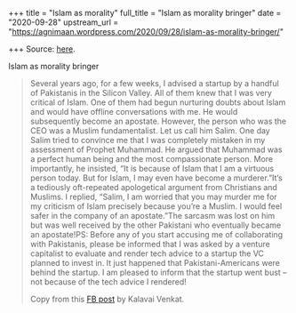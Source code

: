 +++
title = "Islam as morality"
full_title = "Islam as morality bringer"
date = "2020-09-28"
upstream_url = "https://agnimaan.wordpress.com/2020/09/28/islam-as-morality-bringer/"

+++
Source: [here](https://agnimaan.wordpress.com/2020/09/28/islam-as-morality-bringer/).

Islam as morality bringer

> Several years ago, for a few weeks, I advised a startup by a handful
> of Pakistanis in the Silicon Valley. All of them knew that I was very
> critical of Islam. One of them had begun nurturing doubts about Islam
> and would have offline conversations with me. He would subsequently
> become an apostate. However, the person who was the CEO was a Muslim
> fundamentalist. Let us call him Salim. One day Salim tried to convince
> me that I was completely mistaken in my assessment of Prophet
> Muhammad. He argued that Muhammad was a perfect human being and the
> most compassionate person. More importantly, he insisted, “It is
> because of Islam that I am a virtuous person today. But for Islam, I
> may even have become a murderer.”It’s a tediously oft-repeated
> apologetical argument from Christians and Muslims. I replied, “Salim,
> I am worried that you may murder me for my criticism of Islam
> precisely because you’re a Muslim. I would feel safer in the company
> of an apostate.”The sarcasm was lost on him but was well received by
> the other Pakistani who eventually became an apostate!PS: Before any
> of you start accusing me of collaborating with Pakistanis, please be
> informed that I was asked by a venture capitalist to evaluate and
> render tech advice to a startup the VC planned to invest in. It just
> happened that Pakistani-Americans were behind the startup. I am
> pleased to inform that the startup went bust – not because of the tech
> advice I rendered!
>
> Copy from this [FB
> post](https://www.facebook.com/KalavaiVenkat/posts/2778480515765640?__cft__%5B0%5D=AZUaxDdA5i5r6Upia4bM3PenEZipXGMEKTAahAYZVgXGnKyLSOBIXvCPEZIVYqqLGLT2EajW47k9txKsBl4bNeX6ZFUE2Bz9NFcIe2W1Qw1jL5Ydf7nqM8c-q7Ay7iZVATimzb6XwlTLuYK42HX0KB1H&__tn__=%2CO%2CP-R)
> by Kalavai Venkat.

